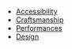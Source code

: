 - [Accessibility](./a11y/README.md)
- [Craftsmanship](./craftsmanship/README.md)
- [Performances](./performances/README.md)
- [Design](./design/README.md)
